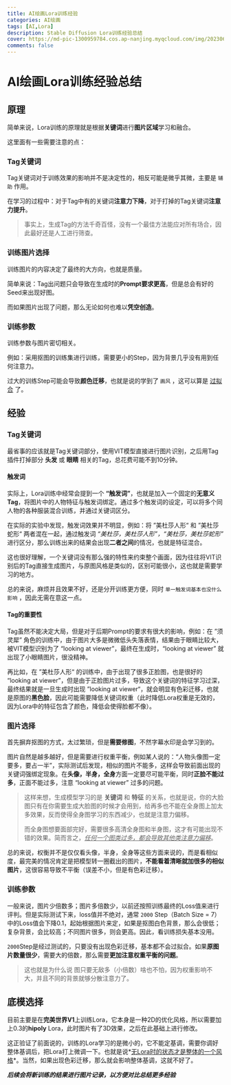 ```yaml
---
title: AI绘画Lora训练经验
categories: AI绘画
tags: [AI,Lora]
description: Stable Diffusion Lora训练经验总结
cover: https://md-pic-1300959784.cos.ap-nanjing.myqcloud.com/img/202306012118676.png
comments: false
---
```


# AI绘画Lora训练经验总结

## 原理

简单来说，Lora训练的原理就是根据**关键词**进行**图片区域**学习和融合。

这里面有一些需要注意的点：

### Tag关键词

Tag关键词对于训练效果的影响并不是决定性的，相反可能是微乎其微，主要是 `辅助` 作用。

在学习的过程中：对于Tag中有的关键词**注意力下降**，对于打掉的Tag关键词**注意力提升**。

> 事实上，生成Tag的方法千奇百怪，没有一个最佳方法能应对所有场合，因此最好还是人工进行筛查。

### 训练图片选择

训练图片的内容决定了最终的大方向，也就是质量。

简单来说：Tag出问题只会导致在生成时的**Prompt要求更高**，但是总会有好的Seed来出现好图。

而如果图片出现了问题，那么无论如何也难以**凭空创造**。

### 训练参数

训练参数与图片密切相关。

例如：采用抠图的训练集进行训练，需要更小的Step，因为背景几乎没有用到任何注意力。

过大的训练Step可能会导致**颜色迁移**，也就是说的学到了 `画风` ，这可以算是 <u>过拟合</u> 了。

## 经验

### Tag关键词

最省事的应该就是Tag关键词部分，使用VIT模型直接进行图片识别，之后用Tag插件打掉部分 **头发** 或 **眼睛** 相关的Tag，总花费可能不到10分钟。

#### 触发词

实际上，Lora训练中经常会提到一个 **“触发词”**，也就是加入一个固定的**无意义Tag**，将图片中的人物特征与触发词绑定。通过多个触发词的设定，可以将多个同人物的各种服装混合训练，并通过关键词区分。

在实际的实验中发现，触发词效果并不明显，例如：将 ”美杜莎人形“ 和 ”美杜莎蛇形“ 两者混在一起，通过触发词 *“美杜莎，美杜莎人形”，“美杜莎，美杜莎蛇形”* 进行区分，那么训练出来的结果会出现**二者之间**的情况，也就是特征混合。

这也很好理解，一个关键词没有那么强的特性来约束整个画面，因为往往将VIT识别后的Tag直接生成图片，与原图风格是类似的，区别可能很小，这也就是需要学习的地方。

总的来说，麻烦并且效果不好，还是分开训练更方便，同时 `单一触发词基本也没什么影响` ，因此无需在意这一点。

#### Tag的重要性

Tag虽然不能决定大局，但是对于后期Prompt的要求有很大的影响，例如：在 ”须灵犀” 角色的训练中，由于图片大多是微微低头失落表情，结果由于眼睛比较大，被VIT模型识别为了 “looking at viewer”，最终在生成时，“looking at viewer” 就出现了小眼睛图片，很没精神。

再比如，在 ”美杜莎人形“ 的训练中，由于出现了很多正脸图，也是很好的 “looking at viewer”，但是由于正脸图片过多，导致这个关键词的特征学习过深，最终结果就是一旦生成时出现 ”looking at viewer“，就会明显有色彩迁移，也就是原图的**黑色脸**，因此可能需要降低关键词权重（此时降低Lora权重是无效的，因为Lora中的特征包含了颜色，降低会使得脸都不像）。

### 图片选择

首先摒弃抠图的方式，太过繁琐，但是**需要修图**，不然字幕水印是会学习到的。

图片自然是越多越好，但是需要进行权重平衡，例如某人说的：“人物头像图一定要多，要占一半”，实际测试后发现，相似的图片不能多，这样会导致前面出现的关键词强绑定现象。在**头像，半身，全身**方面一定要尽可能平衡，同时**正脸不能过多**，正面不能过多，注意 “looking at viewer” 过多的问题。

> 这样来想，生成模型学习的是 **关键词** 和 **特征** 的关系，也就是说，你的大脸图只有在你需要生成大脸图的时候才会用到，给再多也不能在全身图上加太多效果，反而使得全身图学习的东西减少，也就是注意力偏移。
>
> 而全身图想要面部完好，需要很多高清全身图和半身图，这才有可能出现不错的效果。简而言之，*<u>任何一个图类过多，都会导致其他类注意力偏移</u>*。

总的来说，权衡并不是仅仅看头像，半身，全身等这些方面来说的，而是看相似度，最完美的情况肯定是把模型转一圈截出的图片，**不能看着清晰就加很多的相似图片**，这很容易导致不平衡（误差不小，但是有色彩迁移）。

### 训练参数

一般来说，图片少倍数多；图片多倍数少，以前还按照训练最终的Loss值来进行评判。但是实际测试下来，loss值并不绝对，通常 `2000` Step（Batch Size = 7）中的Loss值会下降0.1，起始根据图片来定，如果是抠图白色背景，那么会很低；复杂背景，会比较高；不同图片很多，则会更高。因此，看训练损失基本没用。

`2000`Step是经过测试的，只要没有出现色彩迁移，基本都不会过拟合。如果**原图片数量很少**，需要大的倍数，那么需要**更加注意权重平衡的问题**。

> 这也就是为什么说 图只要无敌多（小倍数）啥也不怕，因为权重影响不大，并且不同的背景就够分散注意力了。

## 底模选择

目前主要是在**完美世界V1**上训练Lora，它本身是一种2D的优化风格，所以需要加上0.3的**hipoly** Lora，此时图片有了3D效果，之后在此基础上进行修改。

这正验证了前面说的，训练的Lora学习的是微小的，它不能定基调，需要你调好整体基调后，把Lora打上微调一下。也就是说*<u>无Lora时的状态才是整体的一个风格</u>*。当然，如果出现色彩迁移，那么就会影响整体基调，这就不好了。

***后续会将新训练的结果进行图片记录，以方便对比总结更多经验***
